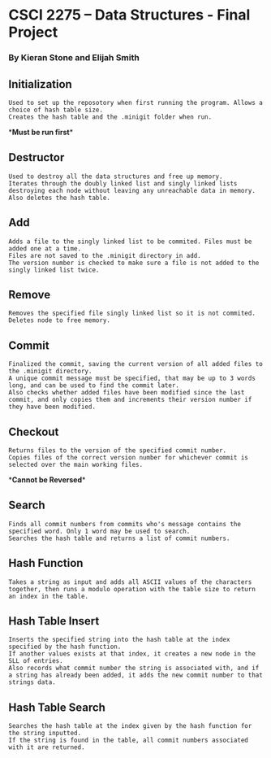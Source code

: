 # CSCI 2275 – Data Structures - Final Project
### By Kieran Stone and Elijah Smith


## Initialization

    Used to set up the reposotory when first running the program. Allows a choice of hash table size. 
    Creates the hash table and the .minigit folder when run.
  
  \***Must be run first**\*

## Destructor
    Used to destroy all the data structures and free up memory.
    Iterates through the doubly linked list and singly linked lists destroying each node without leaving any unreachable data in memory.
    Also deletes the hash table.
  
## Add

    Adds a file to the singly linked list to be commited. Files must be added one at a time.
    Files are not saved to the .minigit directory in add.
    The version number is checked to make sure a file is not added to the singly linked list twice.
  
## Remove

    Removes the specified file singly linked list so it is not commited.
    Deletes node to free memory.
  
## Commit

    Finalized the commit, saving the current version of all added files to the .minigit directory. 
    A unique commit message must be specified, that may be up to 3 words long, and can be used to find the commit later.
    Also checks whether added files have been modified since the last commit, and only copies them and increments their version number if they have been modified.
  
## Checkout

    Returns files to the version of the specified commit number. 
    Copies files of the correct version number for whichever commit is selected over the main working files.
  
  \***Cannot be Reversed**\*
  
## Search

    Finds all commit numbers from commits who's message contains the specified word. Only 1 word may be used to search.
    Searches the hash table and returns a list of commit numbers.

## Hash Function

    Takes a string as input and adds all ASCII values of the characters together, then runs a modulo operation with the table size to return an index in the table.

## Hash Table Insert

    Inserts the specified string into the hash table at the index specified by the hash function.
    If another values exists at that index, it creates a new node in the SLL of entries.
    Also records what commit number the string is associated with, and if a string has already been added, it adds the new commit number to that strings data.

## Hash Table Search

    Searches the hash table at the index given by the hash function for the string inputted.
    If the string is found in the table, all commit numbers associated with it are returned.